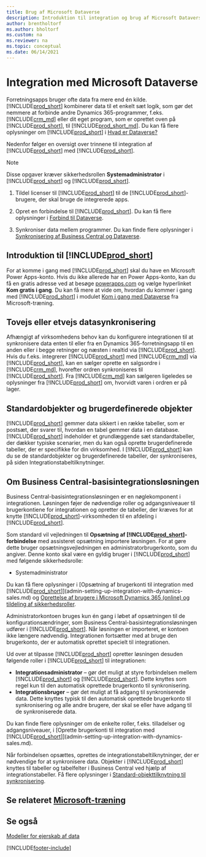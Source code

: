 ```yaml
---
title: Brug af Microsoft Dataverse
description: Introduktion til integration og brug af Microsoft Dataverse og komponenter til at oprette forbindelse til andre Dynamics 365-programmer.
author: brentholtorf
ms.author: bholtorf
ms.custom: na
ms.reviewer: na
ms.topic: conceptual
ms.date: 06/14/2021
---
```


# Integration med Microsoft Dataverse

Forretningsapps bruger ofte data fra mere end én kilde. [!INCLUDE[prod_short](includes/cds_long_md.md)] kombinerer data til et enkelt sæt logik, som gør det nemmere at forbinde andre Dynamics 365-programmer, f.eks. [!INCLUDE[crm_md](includes/crm_md.md)] eller dit eget program, som er oprettet oven på [!INCLUDE[prod_short](includes/cds_long_md.md)], til [!INCLUDE[prod_short_md](includes/prod_short.md)]. Du kan få flere oplysninger om [!INCLUDE[prod_short](includes/cds_long_md.md)] i [Hvad er Dataverse?](/powerapps/maker/common-data-service/data-platform-intro)

Nedenfor følger en oversigt over trinnene til integration af [!INCLUDE[prod_short](includes/cds_long_md.md)] med [!INCLUDE[prod_short](includes/prod_short.md)].

> [!Note]  
> Disse opgaver kræver sikkerhedsrollen **Systemadministrator** i [!INCLUDE[prod_short](includes/cds_long_md.md)] og [!INCLUDE[prod_short](includes/prod_short.md)].  

1. Tildel licenser til [!INCLUDE[prod_short](includes/cds_long_md.md)] til de [!INCLUDE[prod_short](includes/prod_short.md)]-brugere, der skal bruge de integrerede apps.

2. Opret en forbindelse til [!INCLUDE[prod_short](includes/cds_long_md.md)]. Du kan få flere oplysninger i [Forbind til Dataverse](admin-how-to-set-up-a-dynamics-crm-connection.md).  

3. Synkroniser data mellem programmer. Du kan finde flere oplysninger i [Synkronisering af Business Central og Dataverse](admin-synchronizing-business-central-and-sales.md). 

## Introduktion til [!INCLUDE[prod_short](includes/cds_long_md.md)]

For at komme i gang med [!INCLUDE[prod_short](includes/cds_long_md.md)] skal du have en Microsoft Power Apps-konto. Hvis du ikke allerede har en Power Apps-konto, kan du få en gratis adresse ved at besøge [powerapps.com](https://make.powerapps.com/?utm_source=padocs&utm_medium=linkinadoc&utm_campaign=referralsfromdoc) og vælge hyperlinket **Kom gratis i gang**. Du kan få mere at vide om, hvordan du kommer i gang med [!INCLUDE[prod_short](includes/cds_long_md.md)] i modulet [Kom i gang med Dataverse](/training/modules/get-started-with-powerapps-common-data-service/) fra Microsoft-træning.

## Tovejs eller etvejs datasynkronisering

Afhængigt af virksomhedens behov kan du konfigurere integrationen til at synkronisere data enten til eller fra en Dynamics 365-forretningsapp til en anden eller i begge retninger og næsten i realtid via [!INCLUDE[prod_short](includes/cds_long_md.md)]. Hvis du f.eks. integrerer [!INCLUDE[prod_short](includes/prod_short.md)] med [!INCLUDE[crm_md](includes/crm_md.md)] via [!INCLUDE[prod_short](includes/cds_long_md.md)], kan en sælger oprette en salgsordre i [!INCLUDE[crm_md](includes/crm_md.md)], hvorefter ordren synkroniseres til [!INCLUDE[prod_short](includes/prod_short.md)]. Fra [!INCLUDE[crm_md](includes/crm_md.md)] kan sælgeren ligeledes se oplysninger fra [!INCLUDE[prod_short](includes/prod_short.md)] om, hvorvidt varen i ordren er på lager. 

## Standardobjekter og brugerdefinerede objekter

[!INCLUDE[prod_short](includes/cds_long_md.md)] gemmer data sikkert i en række tabeller, som er postsæt, der svarer til, hvordan en tabel gemmer data i en database. [!INCLUDE[prod_short](includes/cds_long_md.md)] indeholder et grundlæggende sæt standardtabeller, der dækker typiske scenarier, men du kan også oprette brugerdefinerede tabeller, der er specifikke for din virksomhed. I [!INCLUDE[prod_short](includes/prod_short.md)] kan du se de standardobjekter og brugerdefinerede tabeller, der synkroniseres, på siden Integrationstabeltilknytninger.

## Om Business Central-basisintegrationsløsningen

Business Central-basisintegrationsløsningen er en nøglekomponent i integrationen. Løsningen føjer de nødvendige roller og adgangsniveauer til brugerkontiene for integrationen og opretter de tabeller, der kræves for at knytte [!INCLUDE[prod_short](includes/prod_short.md)]-virksomheden til en afdeling i [!INCLUDE[prod_short](includes/cds_long_md.md)]. 

Som standard vil vejledningen til **Opsætning af [!INCLUDE[prod_short](includes/cds_long_md.md)]-forbindelse** med assisteret opsætning importere løsningen. For at gøre dette bruger opsætningsvejledningen en administratorbrugerkonto, som du angiver. Denne konto skal være en gyldig bruger i [!INCLUDE[prod_short](includes/cds_long_md.md)] med følgende sikkerhedsrolle:

* Systemadministrator  

Du kan få flere oplysninger i [Opsætning af brugerkonti til integration med [!INCLUDE[prod_short](includes/cds_long_md.md)]](admin-setting-up-integration-with-dynamics-sales.md) og [Oprettelse af brugere i Microsoft Dynamics 365 (online) og tildeling af sikkerhedsroller](/dynamics365/customer-engagement/admin/create-users-assign-online-security-roles). 

Administratorkontoen bruges kun én gang i løbet af opsætningen til de konfigurationsændringer, som Business Central-basisintegrationsløsningen udfører i [!INCLUDE[prod_short](includes/cds_long_md.md)]. Når løsningen er importeret, er kontoen ikke længere nødvendig. Integrationen fortsætter med at bruge den brugerkonto, der er automatisk oprettet specielt til integrationen.

Ud over at tilpasse [!INCLUDE[prod_short](includes/cds_long_md.md)] opretter løsningen desuden følgende roller i [!INCLUDE[prod_short](includes/cds_long_md.md)] til integrationen:

* **Integrationsadministrator** – gør det muligt at styre forbindelsen mellem [!INCLUDE[prod_short](includes/prod_short.md)] og [!INCLUDE[prod_short](includes/cds_long_md.md)]. Dette knyttes som regel kun til den automatisk oprettede brugerkonto til synkronisering.  
* **Integrationsbruger** – gør det muligt at få adgang til synkroniserede data. Dette knyttes typisk til den automatisk oprettede brugerkonto til synkronisering og alle andre brugere, der skal se eller have adgang til de synkroniserede data.

Du kan finde flere oplysninger om de enkelte roller, f.eks. tilladelser og adgangsniveauer, i [Oprette brugerkonti til integration med [!INCLUDE[prod_short](includes/cds_long_md.md)]](admin-setting-up-integration-with-dynamics-sales.md).

Når forbindelsen opsættes, oprettes de integrationstabeltilknytninger, der er nødvendige for at synkronisere data. Objekter i [!INCLUDE[prod_short](includes/cds_long_md.md)] knyttes til tabeller og tabelfelter i Business Central ved hjælp af integrationstabeller. Få flere oplysninger i [Standard-objekttilknytning til synkronisering](admin-synchronizing-business-central-and-sales.md#standard-table-mapping-for-synchronization).

## Se relateret [Microsoft-træning](/training/modules/use-model-driven-apps-common-data-service/)

## Se også

[Modeller for ejerskab af data](admin-cds-company-concept.md)  
<!--needs to be removed as this is moved to dev-itpro docs[Walkthrough: Customizing an Integration with Dataverse](\dynamics365\business-central\dev-itpro\administration\administration-custom-cds-integration) -->


[!INCLUDE[footer-include](includes/footer-banner.md)]
